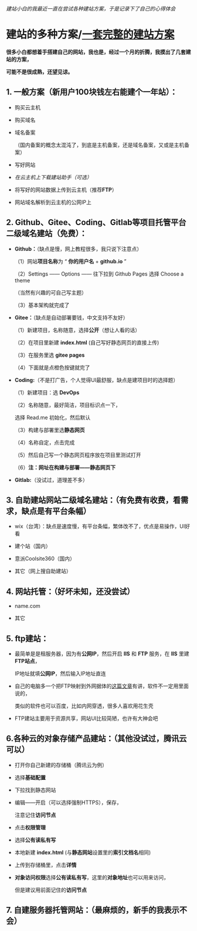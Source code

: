 *建站小白的我最近一直在尝试各种建站方案，于是记录下了自己的心得体会*

# 建站的多种方案/[一套完整的建站方案](https://gitee.com/geraint1998/Build-a-static-website/blob/master/%E4%B8%80%E5%A5%97%E5%AE%8C%E6%95%B4%E7%9A%84%E5%BB%BA%E7%AB%99%E6%96%B9%E6%A1%88.md)

**很多小白都想着手搭建自己的网站，我也是，经过一个月的折腾，我摸出了几套建站的方案，**

**可能不是很成熟，还望见谅。**



## 1. 一般方案（新用户100块钱左右能建个一年站）：



* 购买云主机

  

* 购买域名

  

* 域名备案

  （国内备案的概念太混沌了，到底是主机备案，还是域名备案，又或是主机备案）

  

* 写好网站

  

* *在云主机上下载建站助手（可选）*

  

* 将写好的网站数据上传到云主机（推荐**FTP**）

  

* 网站域名解析到云主机的公网IP上

  

  

## 2. Github、Gitee、Coding、Gitlab等项目托管平台二级域名建站（免费）：



* **Github：**（缺点是慢，网上教程很多，我只说下注意点）

  

  （1）网站**项目名称**为 “ **你的用户名** + **github.io** ”

  

  （2）Settings —— Options —— 往下拉到 Github Pages 选择 Choose a theme

  （当然有兴趣的可自己写主题）

  

  （3）基本架构就完成了

  

* **Gitee：**（缺点是自动部署要钱，中文支持不友好）

  

  （1）新建项目，名称随意，选择**公开**（想让人看的话）

  

  （2）在项目里新建 **index.html** (自己写好静态网页的直接上传)

  

  （3）在服务里选 **gitee pages** 

  

  （4）下面就是点橙色按键就完了

  

* **Coding:**（不是打广告，个人觉得UI最舒服，缺点是建项目时的选择题）

  

  （1）新建项目：选 **DevOps** 

  

  （2）名称随意，最好简洁，项目标识点一下，

  选择 Read.me 初始化，然后默认

  

  （3）构建与部署里选**静态网页**

  

  （4）名称自定，点击完成

  

  （5）然后自己写一个静态网页程序放在项目里测试打开

  

  （6）**注：**网址在**构建与部署——静态网页下**

  

* **Gitlab:**（没试过，道理差不多）





## 3. 自助建站网站二级域名建站：（有免费有收费，看需求，缺点是有平台条幅）



* wix（台湾）：缺点是速度慢，有平台条幅，繁体改不了，优点是易操作，UI好看

  

* 建个站（国内）

  

* 意派Coolsite360（国内）

  

* 其它（网上搜自助建站）





## 4. 网站托管：（好坏未知，还没尝试）



* name.com

  

* 其它





## 5. ftp建站：



* 最简单是是租服务器，因为有**公网IP**，然后开启 **IIS** 和 **FTP** 服务，在 **IIS** 里建 **FTP站点**，

  IP地址就填**公网IP**，然后输入IP地址直连

  

* 自己的电脑多一个把FTP映射到外网据体的[这篇文章](http://www.nat123.com/Pages_8_261.jsp)有讲，软件不一定用里面说的，

  类似的软件也可以百度，比如内网穿透，很多人喜欢用花生壳

  

* FTP建站主要用于资源共享，网站UI比较简陋，也许有大神会吧





## 6.各种云的对象存储产品建站：（其他没试过，腾讯云可以）



* 打开你自己新建的存储桶（腾讯云为例）

  

* 选择**基础配置**

  

* 下拉找到静态网站

  

* 编辑——开启（可以选择强制HTTPS），保存，

  注意记住**访问节点**

  

* 点击**权限管理**

  

* 选择**公有读私有写**

  

* 本地新建 **index.html** (与**静态网站**设置里的**索引文档名**相同)

  

* 上传到存储桶里，点击**详情**

  

* **对象访问权限**选择**公有读私有写**，这里的**对象地址**也可以用来访问，

  但是建议用前面记住的**访问节点**





## 7. 自建服务器托管网站：（最麻烦的，新手的我表示不会）
